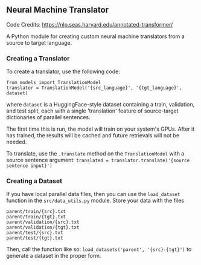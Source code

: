 ## Neural Machine Translator

Code Credits: https://nlp.seas.harvard.edu/annotated-transformer/


A Python module for creating custom neural machine translators from a source to target language.

### Creating a Translator
To create a translator, use the following code:
```
from models import TranslationModel
translator = TranslationModel('{src_language}', '{tgt_language}', dataset)
```
where `dataset` is a HuggingFace-style dataset containing a train, validation, and test split, each with a single 'translation' feature of source-target dictionaries of parallel sentences.

The first time this is run, the model will train on your system's GPUs. After it has trained, the results will be cached and future retrievals will not be needed.

To translate, use the `.translate` method on the `TranslationModel` with a source sentence argument:
`translated = translator.translate('{source sentence input}')`

### Creating a Dataset
If you have local parallel data files, then you can use the `load_dataset` function in the `src/data_utils.py` module. Store your data with the files 
```
parent/train/{src}.txt
parent/train/{tgt}.txt
parent/validation/{src}.txt
parent/validation/{tgt}.txt
parent/test/{src}.txt
parent/test/{tgt}.txt
```
Then, call the function like so: `load_datasets('parent', '{src}-{tgt}')` to generate a dataset in the proper form.












